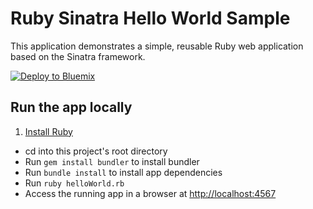 # Ruby Sinatra Hello World Sample

This application demonstrates a simple, reusable Ruby web application based on the Sinatra framework.

[![Deploy to Bluemix](https://bluemix.net/deploy/button.png)](https://bluemix.net/deploy?repository=https://github.com/IBM-Bluemix/ruby-sinatra-helloworld)

## Run the app locally

1. [Install Ruby][]
+ cd into this project's root directory
+ Run `gem install bundler` to install bundler
+ Run `bundle install` to install app dependencies
+ Run `ruby helloWorld.rb`
+ Access the running app in a browser at <http://localhost:4567>

[Install Ruby]: https://www.ruby-lang.org/en/documentation/installation/
